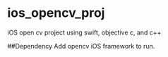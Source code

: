 # ios_opencv_proj
iOS open cv project using swift, objective c,  and c++ 

##Dependency
Add opencv iOS framework to run.
